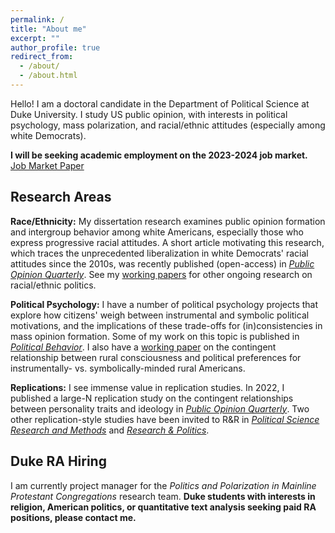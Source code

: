 ```yaml
---
permalink: /
title: "About me"
excerpt: ""
author_profile: true
redirect_from: 
  - /about/
  - /about.html
---
```


Hello! I am a doctoral candidate in the Department of Political Science at Duke University. I study US public opinion, with interests in political psychology, mass polarization, and racial/ethnic attitudes (especially among white Democrats). 

**I will be seeking academic employment on the 2023-2024 job market.** [Job Market Paper](https://preprints.apsanet.org/engage/apsa/article-details/6488b1c9be16ad5c57e1ae90)

## Research Areas
**Race/Ethnicity:** My dissertation research examines public opinion formation and intergroup behavior among white Americans, especially those who express progressive racial attitudes. A short article motivating this research, which traces the unprecedented liberalization in white Democrats' racial attitudes since the 2010s, was recently published (open-access) in [*Public Opinion Quarterly*](https://academic.oup.com/poq/article/86/S1/576/6617224). See my [working papers](https://trentoll.github.io/workingpapers) for other ongoing research on racial/ethnic politics. 

**Political Psychology:** I have a number of political psychology projects that explore how citizens' weigh between instrumental and symbolic political motivations, and the implications of these trade-offs for (in)consistencies in mass opinion formation. Some of my work on this topic is published in [*Political Behavior*](https://link.springer.com/article/10.1007/s11109-022-09828-9). I also have a [working paper](https://doi.org/10.33774/apsa-2023-h0x53) on the contingent relationship between rural consciousness and political preferences for instrumentally- vs. symbolically-minded rural Americans. 

**Replications:** I see immense value in replication studies. In 2022, I published a large-N replication study on the contingent relationships between personality traits and ideology in [*Public Opinion Quarterly*](https://academic.oup.com/poq/article-abstract/86/2/369/6575714). Two other replication-style studies have been invited to R&R in [*Political Science Research and Methods*](https://trentoll.github.io/workingpapers/psrm_values_05.24.23.pdf) and [*Research & Politics*](https://trentoll.github.io/workingpapers/auth_2016primaries_05.24.23.pdf).

## Duke RA Hiring
I am currently project manager for the *Politics and Polarization in Mainline Protestant Congregations* research team. **Duke students with interests in religion, American politics, or quantitative text analysis seeking paid RA positions, please contact me.** 

